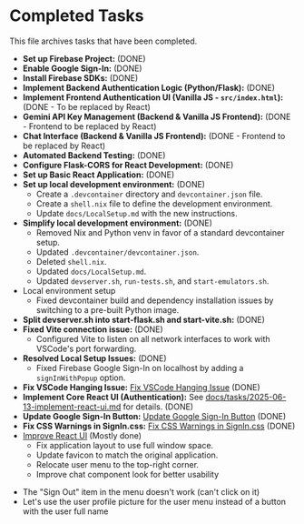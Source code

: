 # Completed Tasks

This file archives tasks that have been completed.

- **Set up Firebase Project:** (DONE)
- **Enable Google Sign-In:** (DONE)
- **Install Firebase SDKs:** (DONE)
- **Implement Backend Authentication Logic (Python/Flask):** (DONE)
- **Implement Frontend Authentication UI (Vanilla JS - `src/index.html`):** (DONE - To be replaced by React)
- **Gemini API Key Management (Backend & Vanilla JS Frontend):** (DONE - Frontend to be replaced by React)
- **Chat Interface (Backend & Vanilla JS Frontend):** (DONE - Frontend to be replaced by React)
- **Automated Backend Testing:** (DONE)
- **Configure Flask-CORS for React Development:** (DONE)
- **Set up Basic React Application:** (DONE)
- **Set up local development environment:** (DONE)
    - Create a `.devcontainer` directory and `devcontainer.json` file.
    - Create a `shell.nix` file to define the development environment.
    - Update `docs/LocalSetup.md` with the new instructions.
- **Simplify local development environment:** (DONE)
    - Removed Nix and Python venv in favor of a standard devcontainer setup.
    - Updated `.devcontainer/devcontainer.json`.
    - Deleted `shell.nix`.
    - Updated `docs/LocalSetup.md`.
    - Updated `devserver.sh`, `run-tests.sh`, and `start-emulators.sh`.
- Local environment setup
    - Fixed devcontainer build and dependency installation issues by switching to a pre-built Python image.
- **Split devserver.sh into start-flask.sh and start-vite.sh:** (DONE)
- **Fixed Vite connection issue:** (DONE)
    - Configured Vite to listen on all network interfaces to work with VSCode's port forwarding.
- **Resolved Local Setup Issues:** (DONE)
    - Fixed Firebase Google Sign-In on localhost by adding a `signInWithPopup` option.
- **Fix VSCode Hanging Issue:** [Fix VSCode Hanging Issue](tasks/2025-06-13-fix-vscode-hanging-issue.md) (DONE)
- **Implement Core React UI (Authentication):** See [docs/tasks/2025-06-13-implement-react-ui.md](tasks/2025-06-13-implement-react-ui.md) for details. (DONE)
- **Update Google Sign-In Button:** [Update Google Sign-In Button](tasks/2025-06-13-update-google-signin-button.md) (DONE)
- **Fix CSS Warnings in SignIn.css:** [Fix CSS Warnings in SignIn.css](tasks/2025-06-13-fix-css-user-select-warning.md) (DONE)
- [Improve React UI](tasks/2025-06-13-improve-react-ui.md) (Mostly done)
    *   Fix application layout to use full window space.
    *   Update favicon to match the original application.
    *   Relocate user menu to the top-right corner.
    *   Improve chat component look for better usability
* The "Sign Out" item in the menu doesn't work (can't click on it)
* Let's use the user profile picture for the user menu instead of a button with the user full name